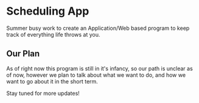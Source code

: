 # Scheduling App
Summer busy work to create an Application/Web based program to keep track of everything life throws
at you.

## Our Plan
As of right now this program is still in it's infancy, so our path is unclear as of now,
however we plan to talk about what we want to do, and how we want to go about it in the short term.

Stay tuned for more updates!
                              